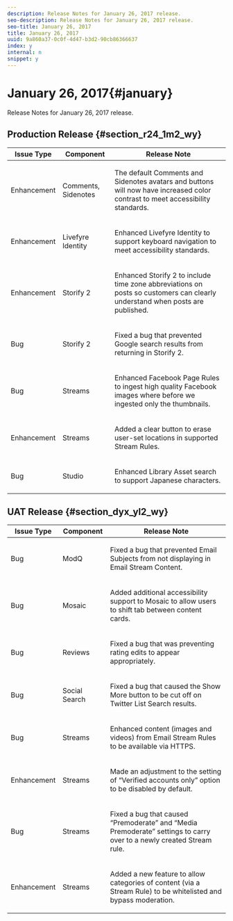 ```yaml
---
description: Release Notes for January 26, 2017 release.
seo-description: Release Notes for January 26, 2017 release.
seo-title: January 26, 2017
title: January 26, 2017
uuid: 9a860a37-0c0f-4d47-b3d2-90cb86366637
index: y
internal: n
snippet: y
---
```


# January 26, 2017{#january}

Release Notes for January 26, 2017 release.

## Production Release {#section_r24_1m2_wy}

<table id="table_zbm_sl2_wy"> 
 <thead> 
  <tr> 
   <th class="entry"> Issue Type</th> 
   <th class="entry"> Component</th> 
   <th class="entry"> Release Note</th> 
  </tr> 
 </thead>
 <tbody> 
  <tr> 
   <td> <p>Enhancement</p> </td> 
   <td> <p>Comments, Sidenotes</p> </td> 
   <td> <p>The default Comments and Sidenotes avatars and buttons will now have increased color contrast to meet accessibility standards.</p> </td> 
  </tr> 
  <tr> 
   <td> <p>Enhancement</p> </td> 
   <td> <p>Livefyre Identity</p> </td> 
   <td> <p>Enhanced Livefyre Identity to support keyboard navigation to meet accessibility standards.</p> </td> 
  </tr> 
  <tr> 
   <td> <p>Enhancement</p> </td> 
   <td> <p>Storify 2</p> </td> 
   <td> <p>Enhanced Storify 2 to include time zone abbreviations on posts so customers can clearly understand when posts are published.</p> </td> 
  </tr> 
  <tr> 
   <td> <p>Bug</p> </td> 
   <td> <p>Storify 2</p> </td> 
   <td> <p>Fixed a bug that prevented Google search results from returning in Storify 2.</p> </td> 
  </tr> 
  <tr> 
   <td> <p>Bug</p> </td> 
   <td> <p>Streams</p> </td> 
   <td> <p>Enhanced Facebook Page Rules to ingest high quality Facebook images where before we ingested only the thumbnails.</p> </td> 
  </tr> 
  <tr> 
   <td> <p>Enhancement</p> </td> 
   <td> <p>Streams</p> </td> 
   <td> <p>Added a clear button to erase user-set locations in supported Stream Rules.</p> </td> 
  </tr> 
  <tr> 
   <td> <p>Bug</p> </td> 
   <td> <p>Studio</p> </td> 
   <td> <p>Enhanced Library Asset search to support Japanese characters.</p> </td> 
  </tr> 
 </tbody> 
</table>

## UAT Release {#section_dyx_yl2_wy}

<table id="table_acm_sl2_wy"> 
 <thead> 
  <tr> 
   <th class="entry"> Issue Type</th> 
   <th class="entry"> Component</th> 
   <th class="entry"> Release Note</th> 
  </tr> 
 </thead>
 <tbody> 
  <tr> 
   <td> <p>Bug</p> </td> 
   <td> <p>ModQ</p> </td> 
   <td> <p>Fixed a bug that prevented Email Subjects from not displaying in Email Stream Content.</p> </td> 
  </tr> 
  <tr> 
   <td> <p>Bug</p> </td> 
   <td> <p>Mosaic</p> </td> 
   <td> <p>Added additional accessibility support to Mosaic to allow users to shift tab between content cards.</p> </td> 
  </tr> 
  <tr> 
   <td> <p>Bug</p> </td> 
   <td> <p>Reviews</p> </td> 
   <td> <p>Fixed a bug that was preventing rating edits to appear appropriately.</p> </td> 
  </tr> 
  <tr> 
   <td> <p>Bug</p> </td> 
   <td> <p>Social Search</p> </td> 
   <td> <p>Fixed a bug that caused the Show More button to be cut off on Twitter List Search results.</p> </td> 
  </tr> 
  <tr> 
   <td> <p>Bug</p> </td> 
   <td> <p>Streams</p> </td> 
   <td> <p>Enhanced content (images and videos) from Email Stream Rules to be available via HTTPS.</p> </td> 
  </tr> 
  <tr> 
   <td> <p>Enhancement</p> </td> 
   <td> <p>Streams</p> </td> 
   <td> <p>Made an adjustment to the setting of “Verified accounts only” option to be disabled by default.</p> </td> 
  </tr> 
  <tr> 
   <td> <p>Bug</p> </td> 
   <td> <p>Streams</p> </td> 
   <td> <p>Fixed a bug that caused “Premoderate” and “Media Premoderate” settings to carry over to a newly created Stream rule.</p> </td> 
  </tr> 
  <tr> 
   <td> <p>Enhancement</p> </td> 
   <td> <p>Streams</p> </td> 
   <td> <p>Added a new feature to allow categories of content (via a Stream Rule) to be whitelisted and bypass moderation.</p> </td> 
  </tr> 
 </tbody> 
</table>

